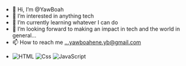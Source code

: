 - 👋 Hi, I’m @YawBoah
- 👀 I’m interested in anything tech
- 🌱 I’m currently learning whatever I can do 
- 💞️ I’m looking forward to making an impact in tech and the world in general...
- 📫 How to reach me ...yawboahene.yb@gmail.com
- <p>
   <img alt="HTML" src="https://img.shields.io/badge/HTML-E34F26?logo=html5&logoColor=white&style=for-the-badge" />
  <img alt="Css" src="https://img.shields.io/badge/CSS-1572B6?logo=css3&logoColor=white&style=for-the-badge" />
  <img alt="JavaScript" src="https://img.shields.io/badge/JavaScript-F7DF1E?logo=javascript&logoColor=white&style=for-the-badge" />
</p>

<!---
YawBoah/YawBoah is a ✨ special ✨ repository because its `README.md` (this file) appears on your GitHub profile.
You can click the Preview link to take a look at your changes.
--->
